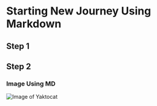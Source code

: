 # Starting New Journey Using Markdown

## Step 1

## Step 2

### Image Using MD

![Image of Yaktocat](https://octodex.github.com/images/yaktocat.png)
